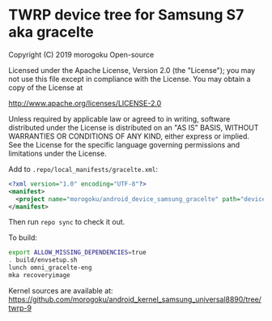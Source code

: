 # TWRP device tree for Samsung S7 aka gracelte

 Copyright (C) 2019 morogoku Open-source

 Licensed under the Apache License, Version 2.0 (the "License");
 you may not use this file except in compliance with the License.
 You may obtain a copy of the License at

 http://www.apache.org/licenses/LICENSE-2.0

 Unless required by applicable law or agreed to in writing, software
 distributed under the License is distributed on an "AS IS" BASIS,
 WITHOUT WARRANTIES OR CONDITIONS OF ANY KIND, either express or implied.
 See the License for the specific language governing permissions and
 limitations under the License.


Add to `.repo/local_manifests/gracelte.xml`:

```xml
<?xml version="1.0" encoding="UTF-8"?>
<manifest>
  <project name="morogoku/android_device_samsung_gracelte" path="device/samsung/gracelte" remote="github" revision="android-9.0" />
</manifest>
```

Then run `repo sync` to check it out.

To build:

```sh
export ALLOW_MISSING_DEPENDENCIES=true
. build/envsetup.sh
lunch omni_gracelte-eng
mka recoveryimage
```

Kernel sources are available at: https://github.com/morogoku/android_kernel_samsung_universal8890/tree/twrp-9
